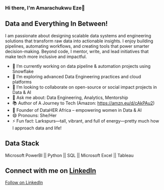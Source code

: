 ### Hi there, I'm Amarachukwu Eze👋

## Data and Everything In Between!

I am passionate about designing scalable data systems and engineering solutions that transform raw data into actionable insights. I enjoy building pipelines, automating workflows, and creating tools that power smarter decision-making. Beyond code, I mentor, write, and lead initiatives that make tech more inclusive and impactful.

- 🔭 I’m currently working on data pipeline & automation projects using Snowflake
- 🌱 I’m exploring advanced Data Engineering practices and cloud platforms
- 👯 I’m looking to collaborate on open-source or social impact projects in Data & AI
- 💬 Ask me about: Data Engineering, Analytics, Mentorship
- 📚 Author of A Journey to Tech (Amazon: https://amzn.eu/d/cAkPAu2)
- 🚀 Founder of DataHER Africa – empowering women in Data & AI
- 😄 Pronouns: She/Her
- ⚡ Fun fact: Larkspurs—tall, vibrant, and full of energy—pretty much how I approach data and life!


## Data Stack
Microsoft PowerBI ||
Python ||
SQL ||
Microsoft Excel ||
Tableau 

## Connect with me on [LinkedIn](https://www.linkedin.com/in/amarachukwu-eze/) 

<a class="libutton" href="https://www.linkedin.com/comm/mynetwork/discovery-see-all?usecase=PEOPLE_FOLLOWS&followMember=amarachukwu-eze" target="_blank">Follow on LinkedIn</a>
